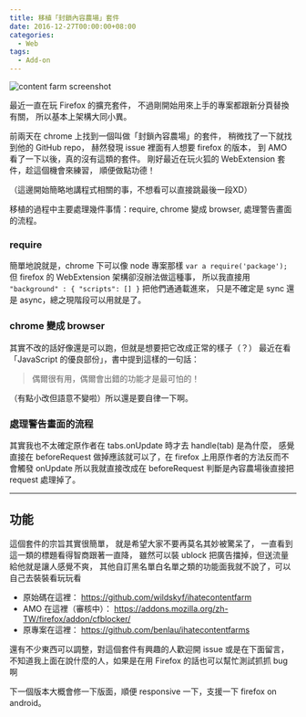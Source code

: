 ```yaml
---
title: 移植「封鎖內容農場」套件
date: 2016-12-27T00:00:00+08:00
categories:
  - Web
tags:
  - Add-on
---
```


![content farm screenshot](http://wildsky.cc/blog-images/content_farm_blocker.png)


最近一直在玩 Firefox 的擴充套件，
不過剛開始用來上手的專案都跟新分頁替換有關，
所以基本上架構大同小異。

前兩天在 chrome 上找到一個叫做「封鎖內容農場」的套件，
稍微找了一下就找到他的 GitHub repo，
赫然發現 issue 裡面有人想要 firefox 的版本，
到 AMO 看了一下以後，真的沒有這類的套件。
剛好最近在玩火狐的 WebExtension 套件，趁這個機會來練習，
順便做點功德！

（這邊開始簡略地講程式相關的事，不想看可以直接跳最後一段XD）

移植的過程中主要處理幾件事情：require, chrome 變成 browser, 處理警告畫面的流程。

### require

簡單地說就是，chrome 下可以像 node 專案那樣 `var a require('package');`
但 firefox 的 WebExtension 架構卻沒辦法做這種事，
所以我直接用 `"background" : { "scripts": [] }` 把他們通通載進來，
只是不確定是 sync 還是 async，總之現階段可以用就是了。


### chrome 變成 browser

其實不改的話好像還是可以跑，但就是想要把它改成正常的樣子（？）
最近在看「JavaScript 的優良部份」，書中提到這樣的一句話：

> 偶爾很有用，偶爾會出錯的功能才是最可怕的！

（有點小改但語意不變啦）所以還是要自律一下啊。


### 處理警告畫面的流程

其實我也不太確定原作者在 tabs.onUpdate 時才去 handle(tab) 是為什麼，
感覺直接在 beforeRequest 做掉應該就可以了，在 firefox 上用原作者的方法反而不會觸發 onUpdate
所以我就直接改成在 beforeRequest 判斷是內容農場後直接把 request 處理掉了。


---


## 功能

這個套件的宗旨其實很簡單，
就是希望大家不要再莫名其妙被驚呆了，
一直看到這一類的標題看得智商跟著一直降，
雖然可以裝 ublock 把廣告擋掉，但送流量給他就是讓人感覺不爽，
其他自訂黑名單白名單之類的功能面我就不說了，可以自己去裝裝看玩玩看

* 原始碼在這裡： <https://github.com/wildskyf/ihatecontentfarm>
* AMO 在這裡（審核中）： <https://addons.mozilla.org/zh-TW/firefox/addon/cfblocker/>
* 原專案在這裡： <https://github.com/benlau/ihatecontentfarms>

還有不少東西可以調整，對這個套件有興趣的人歡迎開 issue 或是在下面留言，
不知道我上面在說什麼的人，如果是在用 Firefox 的話也可以幫忙測試抓抓 bug 啊

下一個版本大概會修一下版面，順便 responsive 一下，支援一下 firefox on android。
